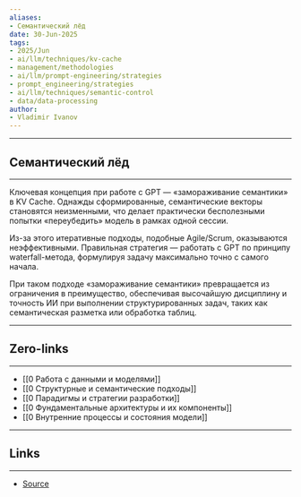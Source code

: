 ```yaml
---
aliases: 
- Семантический лёд 
date: 30-Jun-2025
tags:
- 2025/Jun
- ai/llm/techniques/kv-cache
- management/methodologies
- ai/llm/prompt-engineering/strategies
- prompt_engineering/strategies
- ai/llm/techniques/semantic-control
- data/data-processing
author:
- Vladimir Ivanov
---
```

-----
##  Семантический лёд 
-----
Ключевая концепция при работе с GPT — «замораживание семантики» в KV Cache. Однажды сформированные, семантические векторы становятся неизменными, что делает практически бесполезными попытки «переубедить» модель в рамках одной сессии.

Из-за этого итеративные подходы, подобные Agile/Scrum, оказываются неэффективными. Правильная стратегия — работать с GPT по принципу waterfall-метода, формулируя задачу максимально точно с самого начала.

При таком подходе «замораживание семантики» превращается из ограничения в преимущество, обеспечивая высочайшую дисциплину и точность ИИ при выполнении структурированных задач, таких как семантическая разметка или обработка таблиц.

---
## Zero-links
---
- [[0 Работа с данными и моделями]]
- [[0 Структурные и семантические подходы]]
- [[0 Парадигмы и стратегии разработки]]
- [[0 Фундаментальные архитектуры и их компоненты]]
-  [[0 Внутренние процессы и состояния модели]]

---
## Links
---
- [Source](https://t.me/turboproject/1727)